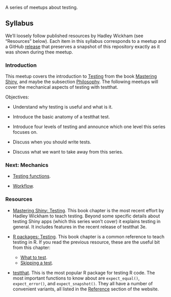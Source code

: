 
<!-- README.md is generated from README.Rmd. Please edit that file -->

A series of meetups about testing.

## Syllabus

We’ll loosely follow published resources by Hadley Wickham (see
“Resources” below). Each item in this syllabus corresponds to a meetup
and a GitHub
[release](https://github.com/2DegreesInvesting/ds.testing/releases) that
preserves a snapshot of this repository exactly as it was shown during
thee meetup.

### Introduction

This meetup covers the introduction to
[Testing](https://mastering-shiny.org/scaling-testing.html#scaling-testing)
from the book [Mastering Shiny](https://mastering-shiny.org), and maybe
the subsection
[Philosophy](https://mastering-shiny.org/scaling-testing.html#philosophy).
The following meetups will cover the mechanical aspects of testing with
testthat.

Objectives:

-   Understand why testing is useful and what is it.

-   Introduce the basic anatomy of a testthat test.

-   Introduce four levels of testing and announce which one level this
    series focuses on.

-   Discuss when you should write tests.

-   Discuss what we want to take away from this series.

### Next: Mechanics

-   [Testing
    functions](https://mastering-shiny.org/scaling-testing.html#testing-functions).

-   [Workflow](https://mastering-shiny.org/scaling-testing.html#workflow-1).

### Resources

-   [Mastering Shiny:
    Testing](htps://mastering-shiny.org/scaling-testing.html). This book
    chapter is the most recent effort by Hadley Wickham to teach
    testing. Beyond some specific details about testing Shiny apps
    (which this series won’t cover) it explains testing in general. It
    includes features in the recent release of testthat 3e.

-   [R packages: Testing](https://r-pkgs.org/tests.html). This book
    chapter is a common reference to teach testing in R. If you read the
    previous resource, these are the useful bit from this chapter:

    -   [What to test](https://r-pkgs.org/tests.html#what-to-test).
    -   [Skipping a
        test](https://r-pkgs.org/tests.html#skipping-a-test).

-   [testthat](https://testthat.r-lib.org/index.html). This is the most
    popular R package for testing R code. The most important functions
    to know about are `expect_equal()`, `expect_error()`, and
    `expect_snapshot()`. They all have a number of convenient variants,
    all listed in the
    [Reference](https://testthat.r-lib.org/reference/index.html) section
    of the website.
